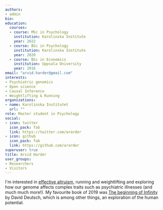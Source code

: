 ```yaml
---
authors:
- admin
bio: 
education:
  courses:
  - course: MSc in Psychology
    institution: Karolinska Institute
    year: 2022
  - course: BSc in Psychology
    institution: Karolinska Institute
    year: 2020
  - course: BSc in Economics
    institution: Uppsala University
    year: 2016
email: "arvid.harder@gmail.com"
interests:
- Psychiatric genomics
- Open science
- Causal Inference
- Weightlifting & Running
organizations:
- name: Karolinska Institutet
  url: ""
role: Master student in Psychology
social:
- icon: twitter
  icon_pack: fab
  link: https://twitter.com/ararder
- icon: github
  icon_pack: fab
  link: https://github.com/ararder
superuser: true
title: Arvid Harder
user_groups:
- Researchers
- Visitors
---
```


I'm interested in [effective altruism](https://www.effectivealtruism.org/), running and weightlifting and exploring how our genome affects complex traits such as psychiatric illnesses (and much much more!). My favourite book of 2019 was [The beginning of Infinity](https://www.amazon.com/The-Beginning-of-Infinity-audiobook/dp/B005HTYBCM/ref=sr_1_1?crid=23I7LBV2FREHH&dchild=1&keywords=david+deutsch&qid=1590613430&sprefix=david+deu%2Caps%2C238&sr=8-1) by David Deutsch, which is among other things, an exploration of the human potential.